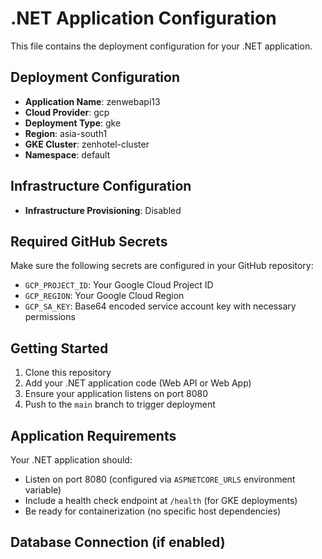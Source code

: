 # .NET Application Configuration

This file contains the deployment configuration for your .NET application.

## Deployment Configuration

- **Application Name**: zenwebapi13
- **Cloud Provider**: gcp
- **Deployment Type**: gke
- **Region**: asia-south1
- **GKE Cluster**: zenhotel-cluster
- **Namespace**: default
## Infrastructure Configuration

- **Infrastructure Provisioning**: Disabled

## Required GitHub Secrets

Make sure the following secrets are configured in your GitHub repository:

- `GCP_PROJECT_ID`: Your Google Cloud Project ID
- `GCP_REGION`: Your Google Cloud Region  
- `GCP_SA_KEY`: Base64 encoded service account key with necessary permissions

## Getting Started

1. Clone this repository
2. Add your .NET application code (Web API or Web App)
3. Ensure your application listens on port 8080
4. Push to the `main` branch to trigger deployment

## Application Requirements

Your .NET application should:

- Listen on port 8080 (configured via `ASPNETCORE_URLS` environment variable)
- Include a health check endpoint at `/health` (for GKE deployments)
- Be ready for containerization (no specific host dependencies)

## Database Connection (if enabled)
